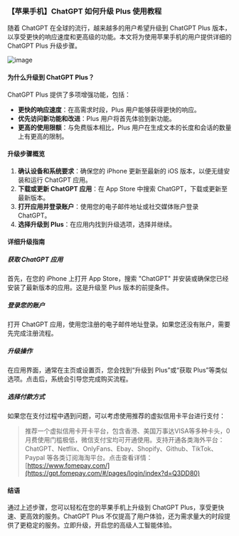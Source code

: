 ### 【苹果手机】ChatGPT 如何升级 Plus 使用教程

随着 ChatGPT 在全球的流行，越来越多的用户希望升级到 ChatGPT Plus 版本，以享受更快的响应速度和更高级的功能。本文将为使用苹果手机的用户提供详细的 ChatGPT Plus 升级步骤。

![image](https://github.com/WendyMartin7845855/xaodsc/assets/169871277/8673c03e-95ba-4bb7-9f1b-0b7b6e2b0184)

#### 为什么升级到 ChatGPT Plus？

ChatGPT Plus 提供了多项增强功能，包括：

- **更快的响应速度**：在高需求时段，Plus 用户能够获得更快的响应。
- **优先访问新功能和改进**：Plus 用户将首先体验到新功能。
- **更高的使用限额**：与免费版本相比，Plus 用户在生成文本的长度和会话的数量上有更高的限制。

#### 升级步骤概览

1. **确认设备和系统要求**：确保您的 iPhone 更新至最新的 iOS 版本，以便无缝安装和运行 ChatGPT 应用。
2. **下载或更新 ChatGPT 应用**：在 App Store 中搜索 ChatGPT，下载或更新至最新版本。
3. **打开应用并登录账户**：使用您的电子邮件地址或社交媒体账户登录 ChatGPT。
4. **选择升级到 Plus**：在应用内找到升级选项，选择并继续。

#### 详细升级指南

##### 获取 ChatGPT 应用

首先，在您的 iPhone 上打开 App Store，搜索 "ChatGPT" 并安装或确保您已经安装了最新版本的应用。这是升级至 Plus 版本的前提条件。

##### 登录您的账户

打开 ChatGPT 应用，使用您注册的电子邮件地址登录。如果您还没有账户，需要先完成注册流程。

##### 升级操作

在应用界面，通常在主页或设置页，您会找到“升级到 Plus”或“获取 Plus”等类似选项。点击后，系统会引导您完成购买流程。

##### 选择付款方式

如果您在支付过程中遇到问题，可以考虑使用推荐的虚拟信用卡平台进行支付：

> 推荐一个虚拟信用卡开卡平台，包含香港、美国万事达VISA等多种卡头，0月费使用门槛极低，微信支付宝均可开通使用。支持开通各类海外平台：ChatGPT、Netflix、OnlyFans、Ebay、Shopify、Github、TikTok、Paypal 等各类订阅海淘平台。点击查看详情：[https://www.fomepay.com/](https://gpt.fomepay.com/#/pages/login/index?d=Q3DD80)

#### 结语

通过上述步骤，您可以轻松在您的苹果手机上升级到 ChatGPT Plus，享受更快速、更高效的服务。ChatGPT Plus 不仅提高了用户体验，还为需求量大的时段提供了更稳定的服务。立即升级，开启您的高级人工智能体验。
